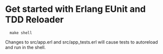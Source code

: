 # Get started with Erlang EUnit and TDD Reloader

```
  make shell
```

Changes to src/app.erl and src/app_tests.erl will cause tests to autoreload and run in the shell.

